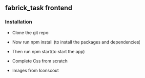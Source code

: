 ## fabrick_task frontend

### Installation
- Clone the git repo 
- Now run npm install (to install the packages and dependencies)
- Then run npm start(to start the app)

- Complete Css from scratch
- Images from Iconscout
